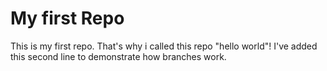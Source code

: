 # My first Repo
This is my first repo. That's why i called this repo "hello world"!
I've added this second line to demonstrate how branches work.
